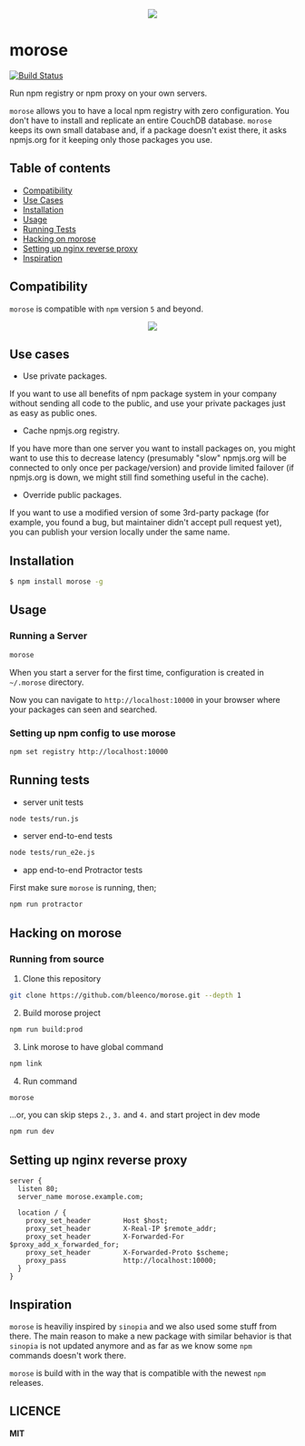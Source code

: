
<p align="center">
  <img src="https://cloud.githubusercontent.com/assets/1796022/26799017/160416cc-4a34-11e7-919e-91d0a2359d8c.png">
</p>

# morose

[![Build Status](https://travis-ci.org/bleenco/morose.svg?branch=master)](https://travis-ci.org/bleenco/morose)

Run npm registry or npm proxy on your own servers.

`morose` allows you to have a local npm registry with zero configuration. You don't have to install and replicate an entire CouchDB database. `morose` keeps its own small database and, if a package doesn't exist there, it asks npmjs.org for it keeping only those packages you use.

## Table of contents

* [Compatibility](#compatibility)
* [Use Cases](#use-cases)
* [Installation](#installation)
* [Usage](#usage)
* [Running Tests](#running-tests)
* [Hacking on morose](#hacking-on-morose)
* [Setting up nginx reverse proxy](#setting-up-nginx-reverse-proxy)
* [Inspiration](#inspiration)

## Compatibility

`morose` is compatible with `npm` version `5` and beyond.

<p align="center">
  <img src="https://user-images.githubusercontent.com/1796022/26878368-85bc3850-4b8d-11e7-9d6b-8bee91a41280.png">
</p>

## Use cases

- Use private packages.

If you want to use all benefits of npm package system in your company without sending all code to the public, and use your private packages just as easy as public ones.

- Cache npmjs.org registry.

If you have more than one server you want to install packages on, you might want to use this to decrease latency (presumably "slow" npmjs.org will be connected to only once per package/version) and provide limited failover (if npmjs.org is down, we might still find something useful in the cache).

- Override public packages.

If you want to use a modified version of some 3rd-party package (for example, you found a bug, but maintainer didn't accept pull request yet), you can publish your version locally under the same name.

## Installation

```sh
$ npm install morose -g
```

## Usage

### Running a Server

```sh
morose
```

When you start a server for the first time, configuration is created in `~/.morose` directory.

Now you can navigate to `http://localhost:10000` in your browser where your packages can seen and searched.

### Setting up npm config to use morose

```sh
npm set registry http://localhost:10000
```

## Running tests

* server unit tests

```sh
node tests/run.js
```

* server end-to-end tests

```sh
node tests/run_e2e.js
```

* app end-to-end Protractor tests

First make sure `morose` is running, then;

```sh
npm run protractor
```

## Hacking on morose

### Running from source

1. Clone this repository

```sh
git clone https://github.com/bleenco/morose.git --depth 1
```

2. Build morose project

```sh
npm run build:prod
```

3. Link morose to have global command

```sh
npm link
```

4. Run command

```sh
morose
```

...or, you can skip steps `2.`, `3.` and `4.` and start project in dev mode

```sh
npm run dev
```

## Setting up nginx reverse proxy

```nginx
server {
  listen 80;
  server_name morose.example.com;

  location / {
    proxy_set_header        Host $host;
    proxy_set_header        X-Real-IP $remote_addr;
    proxy_set_header        X-Forwarded-For $proxy_add_x_forwarded_for;
    proxy_set_header        X-Forwarded-Proto $scheme;
    proxy_pass              http://localhost:10000;
  }
}
```

## Inspiration

`morose` is heaviliy inspired by `sinopia` and we also used some stuff from there.
The main reason to make a new package with similar behavior is that `sinopia` is not updated anymore and as far as we know some `npm` commands doesn't work there.

`morose` is build with in the way that is compatible with the newest `npm` releases.

## LICENCE

**MIT**
